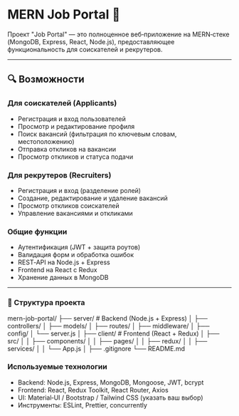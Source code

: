 # MERN Job Portal 🚀

Проект "Job Portal" — это полноценное веб‑приложение на MERN‑стеке (MongoDB, Express, React, Node.js), предоставляющее функциональность для соискателей и рекрутеров.

---

## 🔍 Возможности

### Для соискателей (Applicants)

- Регистрация и вход пользователей
- Просмотр и редактирование профиля
- Поиск вакансий (фильтрация по ключевым словам, местоположению)
- Отправка откликов на вакансии
- Просмотр откликов и статуса подачи

### Для рекрутеров (Recruiters)

- Регистрация и вход (разделение ролей)
- Создание, редактирование и удаление вакансий
- Просмотр откликов соискателей
- Управление вакансиями и откликами

### Общие функции

- Аутентификация (JWT + защита роутов)
- Валидация форм и обработка ошибок
- REST‑API на Node.js + Express
- Frontend на React с Redux
- Хранение данных в MongoDB

---

### 🧩 Структура проекта

mern-job-portal/
├── server/ # Backend (Node.js + Express)
│ ├── controllers/
│ ├── models/
│ ├── routes/
│ ├── middleware/
│ ├── config/
│ └── server.js
│
├── client/ # Frontend (React + Redux)
│ ├── src/
│ │ ├── components/
│ │ ├── pages/
│ │ ├── redux/
│ │ ├── services/
│ │ └── App.js
│
├── .gitignore
└── README.md

### Используемые технологии

- Backend: Node.js, Express, MongoDB, Mongoose, JWT, bcrypt
- Frontend: React, Redux Toolkit, React Router, Axios
- UI: Material‑UI / Bootstrap / Tailwind CSS (указать ваш выбор)
- Инструменты: ESLint, Prettier, concurrently
